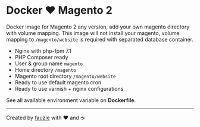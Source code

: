 Docker :heart: Magento 2
========================

Docker image for Magento 2 any version, add your own magento directory with volume mapping. This image will not install your magento, volume mapping to `/magento/website` is required with separated database container.

- Nginx with php-fpm 7.1
- PHP Composer ready
- User & group name `magento`
- Home directory `/magento`
- Magento root directory `/magento/website`
- Ready to use default magento cron
- Ready to use varnish + nginx configurations

See all available environment variable on **Dockerfile**.

---

Created by [fauzie](https://github.com/fauzie) with :heart: and :coffee:

